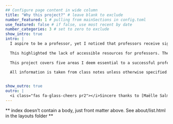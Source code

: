 ```yaml
---
## Configure page content in wide column
title: "Why this project?" # leave blank to exclude
number_featured: 1 # pulling from mainSections in config.toml
use_featured: false # if false, use most recent by date
number_categories: 3 # set to zero to exclude
show_intro: true
intro: |
  I aspire to be a professor, yet I noticed that professors receive significantly less instruction and education around education. The quality of education I received from professors at Vanderbilt University varied greatly, making me feel that most professors do what they feel is best with little instruction. 
  
  This highlighted the lack of accessible resources for professors. Therefore, when given a final project in my Ed Psych class, I immediately knew I wanted to create a resource for current professors and aspiring ones like myself. 
  
  This project covers five areas I deem essential to a successful professorship. I present the theory behind these areas and their application so you can leave with a greater understanding and a richer practice. I have also included quotes from professors and students on what makes a good professor. I hope this provides you with sufficient insight into how to be a professor. 
  
  All information is taken from class notes unless otherwise specified. A page with references can be found in the headers; other resources of interest to the individual with ardor can be included. Feel free to start reading about the *Theory* of the areas or dive straight into *Application* if you wish.


show_outro: true
outro: |
  <i class="fas fa-glass-cheers pr2"></i>Sincere thanks to [Maëlle Salmon](https://masalmon.eu/) for her help naming this Hugo theme!
---
```


** index doesn't contain a body, just front matter above.
See about/list.html in the layouts folder **